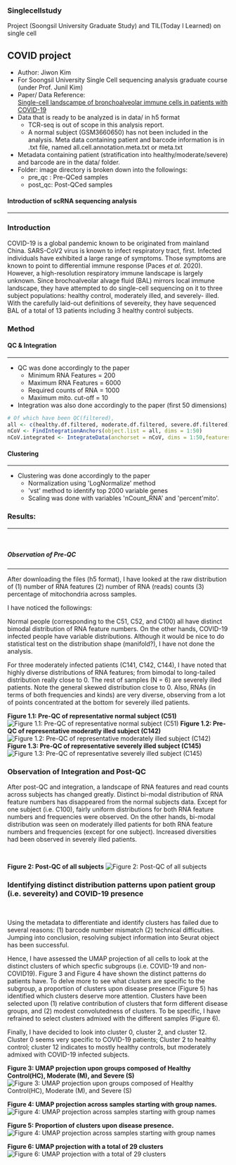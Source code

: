 ### Singlecellstudy
Project (Soongsil University Graduate Study) and TIL(Today I Learned) on single cell

## COVID project 

- Author: Jiwon Kim 
- For Soongsil University Single Cell sequencing analysis graduate course (under Prof. Junil Kim) 
- Paper/ Data Reference: <br>
[Single-cell landscampe of bronchoalveolar immune cells in patients with COVID-19](https://www.nature.com/articles/s41591-020-0901-9)
- Data that is ready to be analyzed is in data/ in h5 format
	- TCR-seq is out of scope in this analysis report.
	- A normal subject (GSM3660650) has not been included in the analysis.
	 Meta data containing patient and barcode information is in .txt file, named all.cell.annotation.meta.txt or meta.txt 
- Metadata containing patient (stratification into healthy/moderate/severe) and barcode are in the data/ folder. 
- Folder: image directory is broken down into the followings: 
	- pre_qc : Pre-QCed samples 
	- post_qc: Post-QCed samples 

#### Introduction of scRNA sequencing analysis
______________

### Introduction 

<p> <t> COVID-19 is a global pandemic known to be originated from mainland China. 
    SARS-CoV2 virus is known to infect respiratory tract, first. Infected individuals have exhibited a large range of symptoms. Those symptoms are known to point to differential immune response (Paces <em>et al.</em> 2020). 
    However, a high-resolution respiratory immune landscape is largely unknown. Since brochoalveolar alvage fluid (BAL) mirrors local immune landscape, they have attempted to do single-cell sequencing on it to three subject populations: healthy control, moderately illed, and severely- illed. With the carefully laid-out definitions of severeity, they have sequenced BAL of a total of 13 patients including 3 healthy control subjects. 

### Method 
#### QC & Integration
________________
- QC was done accordingly to the paper 
    - Minimum RNA Features = 200
    - Maximum RNA Features = 6000
    - Required counts of RNA = 1000
    - Maximum mito. cut-off = 10
- Integration was also done accordingly to the paper (first 50 dimensions)
<p>
    
```R
# Of which have been QC(filtered), 
all <- c(healthy.df.filtered, moderate.df.filtered, severe.df.filtered)
nCoV <- FindIntegrationAnchors(object.list = all, dims = 1:50)
nCoV.integrated <- IntegrateData(anchorset = nCoV, dims = 1:50,features.to.integrate = rownames(nCoV))
```

#### Clustering 
________________
- Clustering was done accordingly to the paper 
    - Normalization using 'LogNormalize' method 
    - 'vst' method to identify top 2000 variable genes 
    - Scaling was done with variables 'nCount_RNA' and 'percent'mito'.


### Results: 
_______
<br>

##### Observation of Pre-QC
______________
<p> After downloading the files (h5 format), I have looked at the raw distribution of (1) number of RNA features (2) number of RNA (reads) counts (3) percentage of mitochondria across samples. </p>
I have noticed the followings: <p> 
Normal people (corresponding to the C51, C52, and C100) all have distinct bimodal distribution of RNA feature numbers. On the other hands, COVID-19 infected people have variable distributions. Although it would be nice to do statistical test on the distribution shape (manifold?), I have not done the analysis. <p>
For three moderately infected patients (C141, C142, C144), I have noted that highly diverse distributions of RNA features; from bimodal to long-tailed distribution really close to 0. 
The rest of samples (N = 6) are severely illed patients. Note the general skewed distribution close to 0. Also, RNAs (in terms of both frequencies and kinds) are very diverse, observing from a lot of points concentrated at the bottom for severely illed patients.  </p>

**Figure 1.1: Pre-QC of representative normal subject (C51)**
![Figure 1.1: Pre-QC of representative normal subject (C51)](images/pre_qc/C51_qc.png)
**Figure 1.2: Pre-QC of representative moderatly illed subject (C142)**
![Figure 1.2: Pre-QC of representative moderately illed subject (C142)](images/pre_qc/C142_qc.png)
**Figure 1.3: Pre-QC of representative severely illed subject (C145)**
![Figure 1.3: Pre-QC of representative severely illed subject (C145)](images/pre_qc/C145_qc.png) 



### Observation of Integration and Post-QC 
<p> After post-QC and integration, a landscape of RNA features and read counts across subjects has changed greatly. 
    Distinct bi-modal distribution of RNA feature numbers has disappeared from the normal subjects data. Except for one subject (i.e. C100), fairly uniform distributions for both RNA feature numbers and frequencies were observed. On the other hands, bi-modal distribution was seen on moderately illed patients for both RNA feature numbers and frequencies (except for one subject). Increased diversities had been observed in severely illed patients. </p>
    <br> 

**Figure 2: Post-QC of all subjects**
![Figure 2: Post-QC of all subjects](images/post_qc/qc.png)

### Identifying distinct distribution patterns upon patient group (i.e. severeity) and COVID-19 presence 
<br> 
<p>
    Using the metadata to differentiate and identify clusters has failed due to several reasons: (1) barcode number mismatch (2) technical difficulties. Jumping into conclusion, resolving subject information into Seurat object has been successful. 
</br> </p>
<p>
    Hence, I have assessed the UMAP projection of all cells to look at the distinct clusters of which specfic subgroups (i.e. COVID-19 and non-COVID19). 
Figure 3 and Figure 4 have shown the distinct patterns do patients have. To delve more to see what clusters are specific to the subgroup, a proportion of clusters upon disease presence (Figure 5) has identified which clusters deserve more attention. Clusters have been selected upon (1) relative contribution of clusters that form different disease groups, and (2) modest convolutedness of clusters. To be specific, I have refrained to select clusters admixed with the different samples (Figure 6).  </p>
    Finally, I have decided to look into cluster 0, cluster 2, and cluster 12. Cluster 0 seems very specific to COVID-19 patients; Cluster 2 to healthy control; cluster 12 indicates to mostly healthy controls, but moderately admixed with COVID-19 infected subjects. 

**Figure 3: UMAP projection upon groups composed of Healthy Control(HC), Moderate (M), and Severe (S)**
![Figure 3: UMAP projection upon groups composed of Healthy Control(HC), Moderate (M), and Severe (S)](images/analysis/nCoV-umap-group-group.png)

**Figure 4: UMAP projection across samples starting with group names.**
![Figure 4: UMAP projection across samples starting with group names](images/analysis/nCoV-umap-group-sample.png)

**Figure 5: Proportion of clusters upon disease presence.**
![Figure 4: UMAP projection across samples starting with group names](images/analysis/proportion_disease.png)

**Figure 6: UMAP projection with a total of 29 clusters**
![Figure 6: UMAP projection with a total of 29 clusters](images/analysis/umap_markers.png)


